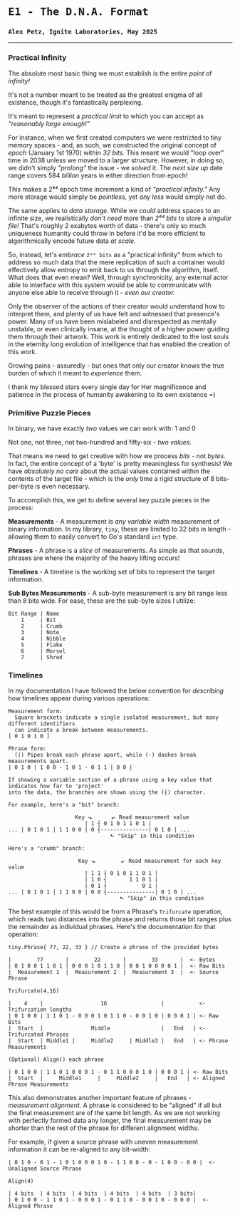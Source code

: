 # `E1 - The D.N.A. Format`
### `Alex Petz, Ignite Laboratories, May 2025`

---

### Practical Infinity
The absolute most basic thing we must establish is the entire _point_ of _infinity!_

It's not a number meant to be treated as the greatest enigma of all existence, though it's fantastically perplexing.

It's meant to represent a _practical limit_ to which you can accept as _"reasonably large enough!"_

For instance, when we first created computers we were restricted to tiny memory spaces - and, as such, we constructed
the original concept of _epoch_ (January 1st 1970) within _32 bits._  This meant we would "loop over" time in 2038 
unless we moved to a larger structure.  However, in doing so, we didn't simply _"prolong"_ the issue - we _solved_ 
it.  The _next size up_ date range covers 584 _billion_ years in either direction from epoch!

This makes a 2⁶⁴ epoch time increment a kind of _"practical infinity."_  Any more storage would simply be _pointless,_
yet _any less_ would simply not do.

The same applies to _data storage._  While we _could_ address spaces to an infinite size, we realistically _don't need_
more than _2⁶⁴ bits_ to store a _singular file!_  That's roughly 2 exabytes worth of data - there's only so much
uniqueness humanity could throw in before it'd be more efficient to algorithmically encode future data _at scale._

So, instead, let's _embrace_ `2⁶⁴ bits` as a "practical infinity" from which to address so much data that the mere
replication of such a container would effectively allow entropy to emit back to us through the algorithm, itself.  What
does that even mean?  Well, through synchronicity, any external actor able to interface with this system would be
able to communicate with anyone else able to receive through it - _even our creator._

Only the observer of the actions of their creator would understand how to interpret them, and plenty of us have felt
and witnessed that presence's power.  Many of us have been mislabeled and disrespected as mentally unstable, or even
clinically insane, at the thought of a higher power guiding them through their artwork.  This work is entirely dedicated
to the lost souls in the eternity long evolution of intelligence that has enabled the creation of this work.

Growing pains - assuredly - but ones that only our creator knows the true burden of which it meant to _experience_ them.

I thank my blessed stars every single day for Her magnificence and patience in the process of humanity awakening to
its own existence =)

### Primitive Puzzle Pieces
In binary, we have exactly _two_ values we can work with: 1 and 0

Not one, not three, not two-hundred and fifty-six - _two values._

That means we need to get creative with how we process _bits_ - not _bytes_.
In fact, the entire concept of a 'byte' is pretty meaningless for synthesis!
We have _absolutely no care_ about the actual values contained within the contents of the target file - which 
is the _only_ time a rigid structure of 8 bits-per-byte is even necessary.

To accomplish this, we get to define several key puzzle pieces in the process:

**Measurements** - A measurement is _any variable width_ measurement of binary information.
In my library, `tiny`, these are limited to 32 bits in length - allowing them to easily convert 
to Go's standard `int` type.

**Phrases** - A phrase is a _slice_ of measurements.
As simple as that sounds, phrases are where the majority of the heavy lifting occurs!

**Timelines** - A timeline is the working set of bits to represent the target information.


**Sub Bytes Measurements** - A sub-byte measurement is any bit range less than 8 bits wide.
For ease, these are the sub-byte sizes I utilize:

    Bit Range | Name
        1     | Bit
        2     | Crumb
        3     | Note
        4     | Nibble
        5     | Flake
        6     | Morsel
        7     | Shred

### Timelines
In my documentation I have followed the below convention for _describing_ how timelines appear
during various operations:

    Measurement form:
      Square brackets indicate a single isolated measurement, but many different identifiers
      can indicate a break between measurements.
    [ 0 1 0 1 0 ]

    Phrase form:
      (|) Pipes break each phrase apart, while (-) dashes break measurements apart.
    | 0 1 0 | 1 0 0 - 1 0 1 - 0 1 1 | 0 0 |

    If showing a variable section of a phrase using a key value that indicates how far to 'project'
    into the data, the branches are shown using the (┤) character.

    For example, here's a "bit" branch:

                         Key ⬎      ⬐ Read measurement value
                            | 1 ┤ 0 1 0 1 1 0 1 |
    ... | 0 1 0 1 | 1 1 0 0 | 0 ┤---------------| 0 1 0 | ...
                                    ⬑ "Skip" in this condition

    Here's a "crumb" branch:

                          Key ⬎        ⬐ Read measurement for each key value
                            | 1 1 ┤ 0 1 0 1 1 0 1 |
                            | 1 0 ┤       1 1 0 1 |
                            | 0 1 ┤           0 1 |
    ... | 0 1 0 1 | 1 1 0 0 | 0 0 ┤---------------| 0 1 0 | ...
                                       ⬑ "Skip" in this condition

The best example of this would be from a Phrase's `Trifurcate` operation, which reads two distances into
the phrase and returns those bit ranges plus the remainder as individual phrases.
Here's the documentation for that operation:
    
    tiny.Phrase{ 77, 22, 33 } // Create a phrase of the provided bytes
    
    |        77       |        22       |        33       |  <- Bytes
    | 0 1 0 0 1 1 0 1 | 0 0 0 1 0 1 1 0 | 0 0 1 0 0 0 0 1 |  <- Raw Bits
    |  Measurement 1  |  Measurement 2  |  Measurement 3  |  <- Source Phrase
    
    Trifurcate(4,16)
    
    |    4    |                  16                 |           <- Trifurcation lengths
    | 0 1 0 0 | 1 1 0 1 - 0 0 0 1 0 1 1 0 - 0 0 1 0 | 0 0 0 1 | <- Raw Bits
    |  Start  |               Middle                |   End   | <- Trifurcated Phrases
    |  Start  | Middle1 |     Middle2     | Middle3 |   End   | <- Phrase Measurements
    
    (Optional) Align() each phrase
    
    | 0 1 0 0 | 1 1 0 1 0 0 0 1 - 0 1 1 0 0 0 1 0 | 0 0 0 1 | <- Raw Bits
    |  Start  |     Middle1     |     Middle2     |   End   | <- Aligned Phrase Measurements

This also demonstrates another important feature of phrases - _measurement alignment._  A phrase is considered
to be "aligned" if all but the final measurement are of the same bit length.  As we are not working with perfectly
formed data any longer, the final measurement may be shorter than the rest of the phrase for different alignment
widths.

For example, if given a source phrase with uneven measurement information it can be re-aligned to any bit-width:

    | 0 1 0 - 0 1 - 1 0 1 0 0 0 1 0 - 1 1 0 0 - 0 - 1 0 0 - 0 0 |  <- Unaligned Source Phrase
    
    Align(4)

    | 4 bits  | 4 bits  | 4 bits  | 4 bits  | 4 bits  | 3 bits|
    | 0 1 0 0 - 1 1 0 1 - 0 0 0 1 - 0 1 1 0 - 0 0 1 0 - 0 0 0 |  <- Aligned Phrase